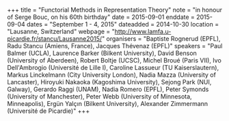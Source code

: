 +++
title = "Functorial Methods in Representation Theory"
note = "in honour of Serge Bouc, on his 60th birthday"
date = 2015-09-01
enddate = 2015-09-04
dates = "September 1 - 4, 2015"
dateadded = 2014-10-30
location = "Lausanne, Switzerland"
webpage = "http://www.lamfa.u-picardie.fr/stancu/Lausanne2015/"
organisers = "Baptiste Rognerud (EPFL), Radu Stancu (Amiens, France), Jacques Thévenaz (EPFL)"
speakers = "Paul Balmer (UCLA), Laurence Barker (Bilkent University), David Benson (University of Aberdeen), Robert Boltje (UCSC), Michel Broué (Paris VII), Ivo Dell'Ambrogio (Université de Lille I), Caroline Lassueur (TU Kaiserslautern), Markus Linckelmann (City University London), Nadia Mazza (University of Lancaster), Hiroyuki Nakaoka (Kagoshima University), Sejong Park (NUI, Galway), Gerardo Raggi (UNAM), Nadia Romero (EPFL), Peter Symonds (University of Manchester), Peter Webb (University of Minnesota, Minneapolis), Ergün Yalçın (Bilkent University), Alexander Zimmermann (Université de Picardie)"
+++
